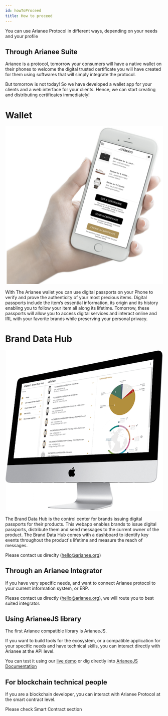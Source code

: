 ```yaml
---
id: howToProceed
title: How to proceed
---
```


You can use Arianee Protocol in different ways, depending on your needs and your profile

## Through Arianee Suite

Arianee is a protocol, tomorrow your consumers will have a native wallet on their phones to welcome the digital trusted certificate you will have created for them using softwares that will simply integrate the protocol. 

But tomorrow is not today! So we have developed a wallet app for your clients and a web interface for your clients. Hence, we can start creating and distributing certificates immediately!  

# Wallet

![alt_text](../img/arianeewallet-hand.png "image_tooltip")

With The Arianee wallet you can use digital passports on your Phone to verify and prove the authenticity of your most precious items. Digital passports include the item’s essential information, its origin and its history enabling you to follow your item all along its lifetime. Tomorrow, these passports will allow you to access digital services and interact online and IRL with your favorite brands while preserving your personal privacy. 

# Brand Data Hub

![alt_text](../img/brand-data-hub.png "image_tooltip")

The Brand Data Hub is the control center for brands issuing digital passports for their products. This webapp enables brands to issue digital passports, distribute them and send messages to the current owner of the product. The Brand Data Hub comes with a dashboard to identify key events throughout the product's lifetime and measure the reach of messages.

Please contact us direclty (hello@arianee.org)


## Through an Arianee Integrator

If you have very specific needs, and want to connect Arianee protocol to your current information system, or ERP.

Please contact us directly (hello@arianee.org), we will route you to best suited integrator.


## **Using ArianeeJS library**

The first Arianee compatible library is ArianeeJS.

If you want to build tools for the ecosystem, or a compatible application for your specific needs and have technical skills, you can interact directly with Arianee at the API level.

You can test it using our [live demo](livedemo) or dig directly into [ArianeeJS Documentation](ArianeeJS) 


## **For blockchain technical people**

If you are a blockchain developer, you can interact with Arianee Protocol at the smart contract level.

Please check Smart Contract section
